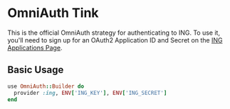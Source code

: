 # OmniAuth Tink

This is the official OmniAuth strategy for authenticating to ING. To
use it, you'll need to sign up for an OAuth2 Application ID and Secret
on the [ING Applications Page](https://developer.ing.com).

## Basic Usage

```ruby
use OmniAuth::Builder do
  provider :ing, ENV['ING_KEY'], ENV['ING_SECRET']
end
```
